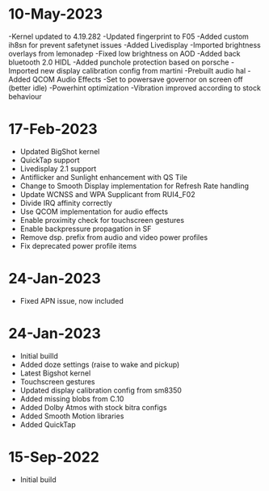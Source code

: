 # 10-May-2023
-Kernel updated to 4.19.282
-Updated fingerprint to F05
-Added custom ih8sn for prevent safetynet issues
-Added Livedisplay
-Imported brightness overlays from lemonadep
-Fixed low brightness on AOD
-Added back bluetooth 2.0 HIDL
-Added punchole protection based on porsche
-Imported new display calibration config from martini
-Prebuilt audio hal
-Added QCOM Audio Effects
-Set to powersave governor on screen off (better idle)
-Powerhint optimization
-Vibration improved according to stock behaviour

# 17-Feb-2023
- Updated BigShot kernel
- QuickTap support
- Livedisplay 2.1 support
- Antiflicker and Sunlight enhancement with QS Tile
- Change to Smooth Display implementation for Refresh Rate handling
- Update WCNSS and WPA Supplicant from RUI4_F02
- Divide IRQ affinity correctly
- Use QCOM implementation for audio effects
- Enable proximity check for touchscreen gestures
- Enable backpressure propagation in SF 
- Remove dsp. prefix from audio and video power profiles
- Fix deprecated power profile items

# 24-Jan-2023
- Fixed APN issue, now included

# 24-Jan-2023
- Initial builld
- Added doze settings (raise to wake and pickup)
- Latest Bigshot kernel
- Touchscreen gestures
- Updated display calibration config from sm8350
- Added missing blobs from  C.10
- Added Dolby Atmos with stock bitra configs
- Added Smooth Motion libraries
- Added QuickTap

# 15-Sep-2022
- Initial build